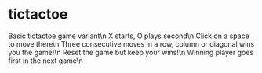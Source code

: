 # tictactoe

Basic tictactoe game variant\n
X starts, O plays second\n
Click on a space to move there\n
Three consecutive moves in a row, column or diagonal wins you the game!\n
Reset the game but keep your wins!\n
Winning player goes first in the next game\n

